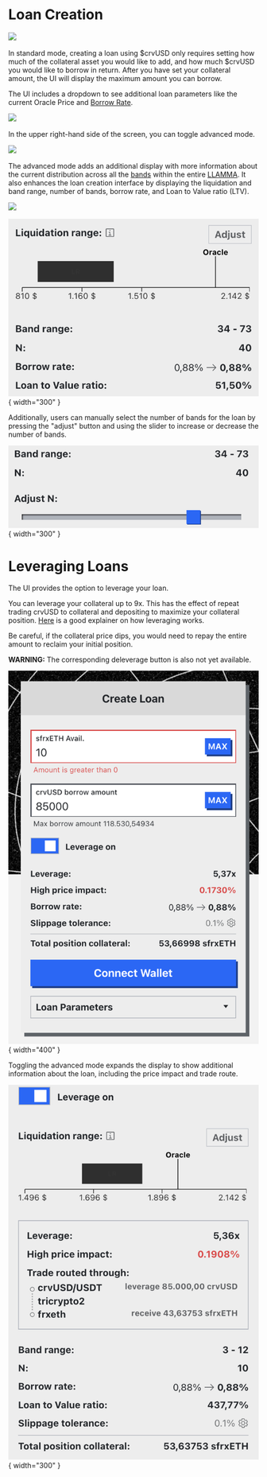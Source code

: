 # Loan Creation

![](https://2254922201-files.gitbook.io/~/files/v0/b/gitbook-x-prod.appspot.com/o/spaces%2F-MFA0rQI3SzfbVFgp3Ic%2Fuploads%2F92aEeJyIJqTiMrRYpYxc%2Fimage.png?alt=media&token=95ca2242-0146-4ec0-a364-62c09e38e287)

In standard mode, creating a loan using $crvUSD only requires setting how much of the collateral asset you would like to add, and how much $crvUSD you would like to borrow in return. After you have set your collateral amount, the UI will display the maximum amount you can borrow.

The UI includes a dropdown to see additional loan parameters like the current Oracle Price and [Borrow Rate](/crvusd/understanding-tokenomics#borrow-rate).

![](https://2254922201-files.gitbook.io/~/files/v0/b/gitbook-x-prod.appspot.com/o/spaces%2F-MFA0rQI3SzfbVFgp3Ic%2Fuploads%2Fhc9iZdLA4vikZBvObwgU%2Fimage.png?alt=media&token=39723fbe-a561-4952-8983-5fc5b6a28d26)

In the upper right-hand side of the screen, you can toggle advanced mode.

![](https://2254922201-files.gitbook.io/~/files/v0/b/gitbook-x-prod.appspot.com/o/spaces%2F-MFA0rQI3SzfbVFgp3Ic%2Fuploads%2FKv92ZQVe7nWuQQbr6oza%2Fimage.png?alt=media&token=8b1550a9-2faa-4763-982f-00a773248238)

The advanced mode adds an additional display with more information about the current distribution across all the [bands](/crvusd/understanding-tokenomics#bands) within the entire [LLAMMA](/crvusd/understanding-tokenomics#llamma). It also enhances the loan creation interface by displaying the liquidation and band range, number of bands, borrow rate, and Loan to Value ratio (LTV). 

![](https://2254922201-files.gitbook.io/~/files/v0/b/gitbook-x-prod.appspot.com/o/spaces%2F-MFA0rQI3SzfbVFgp3Ic%2Fuploads%2FmObrDXrcyr7QjDrFh5XB%2Fimage.png?alt=media&token=07b999f2-776b-4872-a7a7-9582f9cae12e)

![](../images/crvusd_advanced_loan.png){ width="300" }

Additionally, users can manually select the number of bands for the loan by pressing the "adjust" button and using the slider to increase or decrease the number of bands.

![](../images/crvusd_slider.png){ width="300" }



# Leveraging Loans
The UI provides the option to leverage your loan.

You can leverage your collateral up to 9x. This has the effect of repeat trading crvUSD to collateral and depositing to maximize your collateral position. [Here](https://curve.substack.com/p/august-15-2023-all-or-nothing) is a good explainer on how leveraging works.

Be careful, if the collateral price dips, you would need to repay the entire amount to reclaim your initial position.  

**WARNING:** The corresponding deleverage button is also not yet available.

![](../images/crvusd-leverage.png){ width="400" }

Toggling the advanced mode expands the display to show additional information about the loan, including the price impact and trade route.

![](../images/crvusd-advanced.png){ width="300" }


